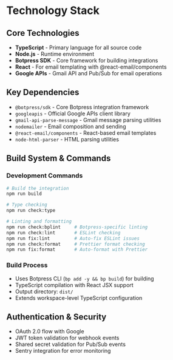 # Technology Stack

## Core Technologies
- **TypeScript** - Primary language for all source code
- **Node.js** - Runtime environment
- **Botpress SDK** - Core framework for building integrations
- **React** - For email templating with @react-email/components
- **Google APIs** - Gmail API and Pub/Sub for email operations

## Key Dependencies
- `@botpress/sdk` - Core Botpress integration framework
- `googleapis` - Official Google APIs client library
- `gmail-api-parse-message` - Gmail message parsing utilities
- `nodemailer` - Email composition and sending
- `@react-email/components` - React-based email templates
- `node-html-parser` - HTML parsing utilities

## Build System & Commands

### Development Commands
```bash
# Build the integration
npm run build

# Type checking
npm run check:type

# Linting and formatting
npm run check:bplint     # Botpress-specific linting
npm run check:lint       # ESLint checking
npm run fix:lint         # Auto-fix ESLint issues
npm run check:format     # Prettier format checking
npm run fix:format       # Auto-format with Prettier
```

### Build Process
- Uses Botpress CLI (`bp add -y && bp build`) for building
- TypeScript compilation with React JSX support
- Output directory: `dist/`
- Extends workspace-level TypeScript configuration

## Authentication & Security
- OAuth 2.0 flow with Google
- JWT token validation for webhook events
- Shared secret validation for Pub/Sub events
- Sentry integration for error monitoring